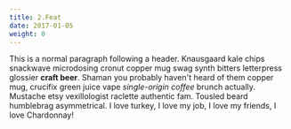 ```yaml
---
title: 2.Feat
date: 2017-01-05
weight: 0
---
```


This is a normal paragraph following a header. Knausgaard kale chips snackwave microdosing cronut copper mug swag synth bitters letterpress glossier **craft beer**. Shaman you probably haven't heard of them copper mug, crucifix green juice vape _single-origin coffee_ brunch actually. Mustache etsy vexillologist raclette authentic fam. Tousled beard humblebrag asymmetrical. I love turkey, I love my job, I love my friends, I love Chardonnay!
